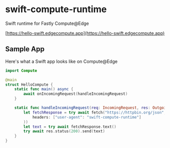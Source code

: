 # swift-compute-runtime

Swift runtime for Fastly Compute@Edge

[https://hello-swift.edgecompute.app](https://hello-swift.edgecompute.app)

## Sample App

Here's what a Swift app looks like on Compute@Edge

```swift
import Compute

@main
struct HelloCompute {
    static func main() async {
        await onIncomingRequest(handleIncomingRequest)
    }

    static func handleIncomingRequest(req: IncomingRequest, res: OutgoingResponse) async throws {
        let fetchResponse = try await fetch("https://httpbin.org/json", .options(
            headers: ["user-agent": "swift-compute-runtime"]
        ))
        let text = try await fetchResponse.text()
        try await res.status(200).send(text)
    }
}
```
